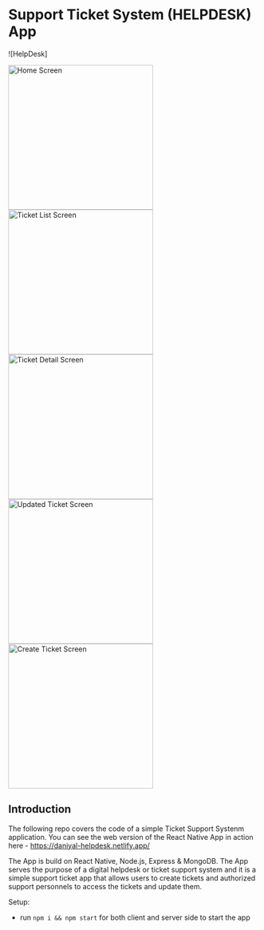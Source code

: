 # Support Ticket System (HELPDESK) App

![HelpDesk]

<img width="290" alt="Home Screen" src="https://github.com/DaniyalZulfiqar/support_ticket_system/assets/68623585/1176da7e-cd9d-4a61-8fdd-1ef195e53e5e">
<img width="290" alt="Ticket List Screen" <img width="290" alt="Screenshot 2024-02-16 at 5 13 33 PM" src="https://github.com/DaniyalZulfiqar/support_ticket_system/assets/68623585/1108ea46-977b-4f3c-9c00-a14302460cdb">
<img width="290" alt="Ticket Detail Screen" src="https://github.com/DaniyalZulfiqar/support_ticket_system/assets/68623585/685f11dd-9267-4a47-839d-278dbd642908">
<img width="290" alt="Updated Ticket Screen" src="https://github.com/DaniyalZulfiqar/support_ticket_system/assets/68623585/655a71a7-0c86-4b1f-b17b-6c2a85e6f096">
<img width="290" alt="Create Ticket Screen" src="https://github.com/DaniyalZulfiqar/support_ticket_system/assets/68623585/1b305c54-df26-4398-93e7-c6013766b973">



## Introduction
The following repo covers the code of a simple Ticket Support Systenm application. You can see the web version of the React Native App in action here - https://daniyal-helpdesk.netlify.app/

The App is build on React Native, Node.js, Express & MongoDB. The App serves the purpose of a digital helpdesk or ticket support system and it is a simple support ticket app that allows users to create tickets and authorized support personnels to access the tickets and update them.

Setup:
- run ```npm i && npm start``` for both client and server side to start the app
